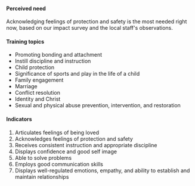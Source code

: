 #### Perceived need
Acknowledging feelings of protection and safety is the most needed right now, based on our impact survey and the local staff's observations.

#### Training topics

- Promoting bonding and attachment
- Instill discipline and instruction
- Child protection
- Significance of sports and play in the life of a child
- Family engagement
- Marriage
- Conflict resolution
- Identity and Christ
- Sexual and physical abuse prevention, intervention, and restoration

#### Indicators

1. Articulates feelings of being loved
2. Acknowledges feelings of protection and safety
3. Receives consistent instruction and appropriate discipline
4. Displays confidence and good self image
5. Able to solve problems
6. Employs good communication skills
7. Displays well-regulated emotions, empathy, and ability to establish and maintain relationships